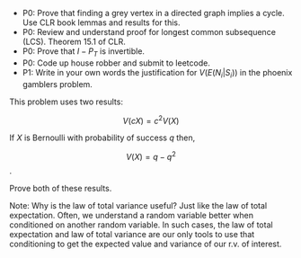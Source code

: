 - P0: Prove that finding a grey vertex in a directed graph implies a cycle. Use CLR book lemmas and results for this.
- P0: Review and understand proof for longest common subsequence (LCS). Theorem 15.1 of CLR.
- P0: Prove that $I-P_T$ is invertible.
- P0: Code up house robber and submit to leetcode.
- P1: Write in your own words the justification for $V(E(N_i | S_i))$ in the phoenix gamblers problem.


This problem uses two results:

  $$V(cX) = c^2 V(X)$$

If $X$ is Bernoulli with probability of success $q$ then,

  $$V(X) = q-q^2$$.

Prove both of these results.

Note: Why is the law of total variance useful? Just like the law of total expectation. Often, we understand a random variable better when conditioned on another random variable. In such cases, the law of total expectation and law of total variance are our only tools to use that conditioning to get the expected value and variance of our r.v. of interest.

